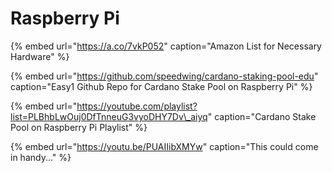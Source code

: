 # Raspberry Pi

{% embed url="https://a.co/7vkP052" caption="Amazon List for Necessary Hardware" %}

{% embed url="https://github.com/speedwing/cardano-staking-pool-edu" caption="Easy1 Github Repo for Cardano Stake Pool on Raspberry Pi" %}

{% embed url="https://youtube.com/playlist?list=PLBhbLwOuj0DfTnneuG3vyoDHY7Dv\_aiyq" caption="Cardano Stake Pool on Raspberry Pi Playlist" %}

{% embed url="https://youtu.be/PUAIIibXMYw" caption="This could come in handy..." %}


